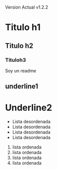 Version Actual v1.2.2
# Titulo h1
## Titulo h2
### Tituloh3 
Soy un readme


underline1
---

Underline2
===

- Lista desordenada
- Lista desordenada
- Lista desordenada
- Lista desordenada

1. lista ordenada
1. lista ordenada
1. lista ordenada
1. lista ordenada